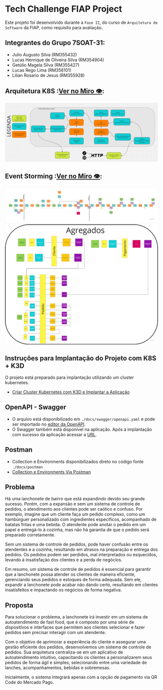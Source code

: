 # Tech Challenge FIAP Project

Este projeto foi desenvolvido durante a `Fase II`, do curso de `Arquitetura de Software` da FIAP, como requisito para avaliação.

## Integrantes do Grupo 7SOAT-31:

- Julio Augusto Silva (RM355432)
- Lucas Henrique de Oliveira Silva (RM354904)
- Getúlio Magela Silva (RM355427)
- Lucas Rego Lima (RM356101)
- Lilian Rosario de Jesus (RM355928)

## Arquitetura K8S :[Ver no Miro 👁️](https://miro.com/app/board/uXjVKYNMy0E=/):

![Arquitetura K8S](./docs/resources/v2/archtecture.k8s.png)

## Event Storming :[Ver no Miro 👁️](https://miro.com/app/board/uXjVKYNMy0E=/):

![Event Storming](./docs/resources/v1/EventStormingEventFlow.png)
![Domain Aggregates](./docs/resources/v1/EventStormingAggregates.png)

## Instruções para Implantação do Projeto com K8S + K3D

O projeto está preparado para implantação utilizando um cluster kubernetes.

- [Criar Cluster Kubernetes com K3D e Implantar a Aplicação](./k8s/README.md)

## OpenAPI - Swagger

- O arquivo está disponibilizado em `./docs/swagger/openapi.yaml` e pode ser importado no [editor da OpenAPI](https://editor.swagger.io).
- O Swagger também está disponível na aplicação. Após a implantação com sucesso da aplicação acessar a [URL](http://localhost:7777/fiap-burger/swagger-ui/index.html).

## Postman

- Collection e Environments disponibilizados direto no código fonte `./docs/postman`
- [Collection e Environments Via Postman](https://www.postman.com/gm50x/workspace/7soat31/collection/10261834-c3a1434e-4636-4150-b6ac-531acf1182da?action=share&creator=10261834&active-environment=10261834-11ead16b-1dc1-415d-a87f-d0d55e12415c)

## Problema

Há uma lanchonete de bairro que está expandindo devido seu grande sucesso. Porém, com a expansão e sem um sistema de controle de pedidos, o atendimento aos clientes pode ser caótico e confuso. Por exemplo, imagine que um cliente faça um pedido complexo, como um hambúrguer personalizado com ingredientes específicos, acompanhado de batatas fritas e uma bebida. O atendente pode anotar o pedido em um papel e entregá-lo à cozinha, mas não há garantia de que o pedido será preparado corretamente.

Sem um sistema de controle de pedidos, pode haver confusão entre os atendentes e a cozinha, resultando em atrasos na preparação e entrega dos pedidos. Os pedidos podem ser perdidos, mal interpretados ou esquecidos, levando à insatisfação dos clientes e a perda de negócios.

Em resumo, um sistema de controle de pedidos é essencial para garantir que a lanchonete possa atender os clientes de maneira eficiente, gerenciando seus pedidos e estoques de forma adequada. Sem ele, expandir a lanchonete pode acabar não dando certo, resultando em clientes insatisfeitos e impactando os negócios de forma negativa.

## Proposta

Para solucionar o problema, a lanchonete irá investir em um sistema de autoatendimento de fast food, que é composto por uma série de dispositivos e interfaces que permitem aos clientes selecionar e fazer pedidos sem precisar interagir com um atendente.

Com o objetivo de aprimorar a experiência do cliente e assegurar uma gestão eficiente dos pedidos, desenvolvemos um sistema de controle de pedidos. Sua arquitetura centraliza-se em um aplicativo de autoatendimento intuitivo, capacitando os clientes a personalizarem seus pedidos de forma ágil e simples, selecionando entre uma variedade de lanches, acompanhamentos, bebidas e sobremesas.

Inicialmente, o sistema integrará apenas com a opção de pagamento via QR Code do Mercado Pago.
